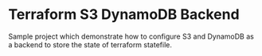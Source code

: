 # Terraform S3 DynamoDB Backend
Sample project which demonstrate how to configure S3 and DynamoDB as a backend to store the state of terraform statefile.
